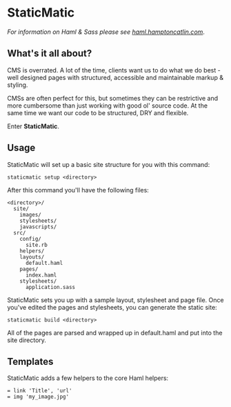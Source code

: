 # StaticMatic

*For information on Haml & Sass please see [haml.hamptoncatlin.com](http://haml.hamptoncatlin.com)*.

## What's it all about?

CMS is overrated.  A lot of the time, clients want us to do what we do
best - well designed pages with structured, accessible and maintainable markup & styling.

CMSs are often perfect for this, but sometimes they can be restrictive and more cumbersome
than just working with good ol' source code.  At the same time we want our code to be
structured, DRY and flexible.

Enter **StaticMatic**.

## Usage

StaticMatic will set up a basic site structure for you with this command:

    staticmatic setup <directory>

After this command you'll have the following files:

    <directory>/
      site/
        images/
        stylesheets/
        javascripts/
      src/
        config/
          site.rb
        helpers/
        layouts/
          default.haml
        pages/
          index.haml
        stylesheets/
          application.sass

StaticMatic sets you up with a sample layout, stylesheet and page file.  Once you've
edited the pages and stylesheets, you can generate the static site:

    staticmatic build <directory>

All of the pages are parsed and wrapped up in default.haml and put into the site directory.

## Templates

StaticMatic adds a few helpers to the core Haml helpers:

    = link 'Title', 'url'
    = img 'my_image.jpg'

